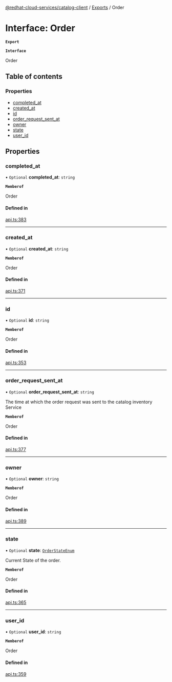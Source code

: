 [@redhat-cloud-services/catalog-client](../README.md) / [Exports](../modules.md) / Order

# Interface: Order

**`Export`**

**`Interface`**

Order

## Table of contents

### Properties

- [completed\_at](Order.md#completed_at)
- [created\_at](Order.md#created_at)
- [id](Order.md#id)
- [order\_request\_sent\_at](Order.md#order_request_sent_at)
- [owner](Order.md#owner)
- [state](Order.md#state)
- [user\_id](Order.md#user_id)

## Properties

### completed\_at

• `Optional` **completed\_at**: `string`

**`Memberof`**

Order

#### Defined in

[api.ts:383](https://github.com/mkholjuraev/javascript-clients/blob/master/packages/catalog/api.ts#L383)

___

### created\_at

• `Optional` **created\_at**: `string`

**`Memberof`**

Order

#### Defined in

[api.ts:371](https://github.com/mkholjuraev/javascript-clients/blob/master/packages/catalog/api.ts#L371)

___

### id

• `Optional` **id**: `string`

**`Memberof`**

Order

#### Defined in

[api.ts:353](https://github.com/mkholjuraev/javascript-clients/blob/master/packages/catalog/api.ts#L353)

___

### order\_request\_sent\_at

• `Optional` **order\_request\_sent\_at**: `string`

The time at which the order request was sent to the catalog inventory Service

**`Memberof`**

Order

#### Defined in

[api.ts:377](https://github.com/mkholjuraev/javascript-clients/blob/master/packages/catalog/api.ts#L377)

___

### owner

• `Optional` **owner**: `string`

**`Memberof`**

Order

#### Defined in

[api.ts:389](https://github.com/mkholjuraev/javascript-clients/blob/master/packages/catalog/api.ts#L389)

___

### state

• `Optional` **state**: [`OrderStateEnum`](../enums/OrderStateEnum.md)

Current State of the order.

**`Memberof`**

Order

#### Defined in

[api.ts:365](https://github.com/mkholjuraev/javascript-clients/blob/master/packages/catalog/api.ts#L365)

___

### user\_id

• `Optional` **user\_id**: `string`

**`Memberof`**

Order

#### Defined in

[api.ts:359](https://github.com/mkholjuraev/javascript-clients/blob/master/packages/catalog/api.ts#L359)
